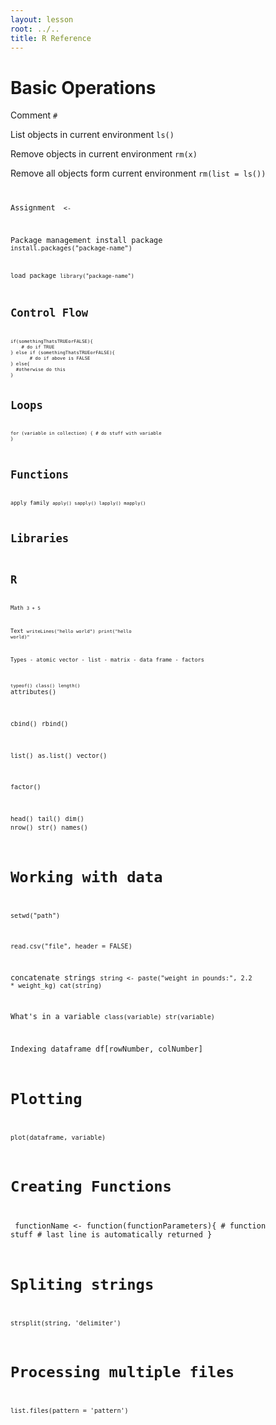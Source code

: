 ```yaml
---
layout: lesson
root: ../..
title: R Reference
---
```

# Basic Operations

Comment
<code>#</code>

List objects in current environment
<code>ls()</code>

Remove objects in current environment
<code>rm(x)</code>

Remove all objects form current environment
<code>rm(list = ls())

Assignment
<code> <- </code>

Package management
install package
<code>install.packages("package-name")

load package
<code>library("package-name")

# Control Flow
<code>
if(somethingThatsTRUEorFALSE){
	# do if TRUE
} else if (somethingThatsTRUEorFALSE){
       # do if above is FALSE
} else{
  #otherwise do this
}</code>

# Loops
<code>for (variable in collection) {
    # do stuff with variable
}</code>

# Functions
apply family
<code>apply()
sapply()
lapply()
mapply()</code>

# Libraries

# R
Math
<code>3 + 5</code>

Text
<code>writeLines("hello world")</code>
<code>print("hello world)"</code>

Types
	- atomic vector
	- list
	- matrix
	- data frame
	- factors

<code>typeof()</code>
<code>class()</code>
<code>length()</code>
</code>attributes()</code>

<code>cbind()</code>
<code>rbind()</code>

<code>list()</code>
<code>as.list()</code>
<code>vector()</code>

<code>factor()</code>

<code>head()</code>
<code>tail()</code>
<code>dim()</code>
<code>nrow()</code>
<code>str()</code>
<code>names()</code>

# Working with data

<code>setwd("path")</code>

<code>read.csv("file", header = FALSE)</code>

concatenate strings
<code>string <- paste("weight in pounds:", 2.2 * weight_kg)
cat(string)</code>

What's in a variable
<code>class(variable)
str(variable)</code>

Indexing
dataframe
df[rowNumber, colNumber]

# Plotting
<code>plot(dataframe, variable)</code>

# Creating Functions
</code> functionName <- function(functionParameters){
	# function stuff
	# last line is automatically returned
}</code>

# Spliting strings
<code>strsplit(string, 'delimiter')</code>


# Processing multiple files
<code>list.files(pattern = 'pattern')</code>
